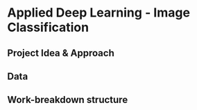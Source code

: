 # Applied Deep Learning - Image Classification

## Project Idea & Approach

## Data

## Work-breakdown structure

